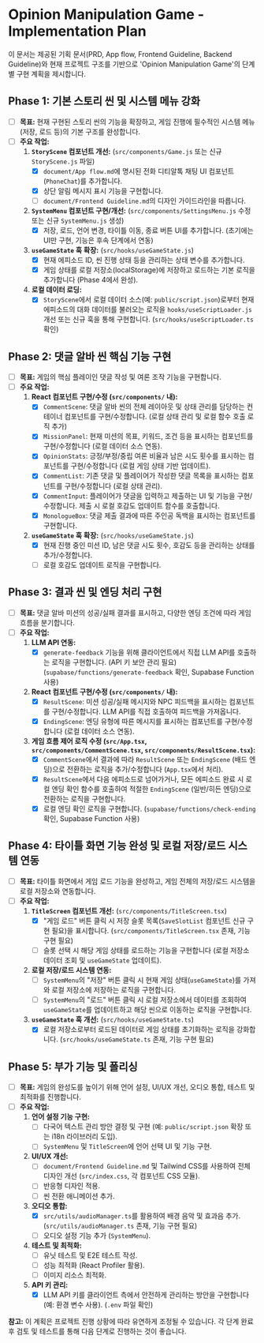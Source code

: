 # Opinion Manipulation Game - Implementation Plan

이 문서는 제공된 기획 문서(PRD, App flow, Frontend Guideline, Backend Guideline)와 현재 프로젝트 구조를 기반으로 'Opinion Manipulation Game'의 단계별 구현 계획을 제시합니다.

## Phase 1: 기본 스토리 씬 및 시스템 메뉴 강화

- [ ] **목표:** 현재 구현된 스토리 씬의 기능을 확장하고, 게임 진행에 필수적인 시스템 메뉴(저장, 로드 등)의 기본 구조를 완성합니다.
- [ ] **주요 작업:**
    1.  **`StoryScene` 컴포넌트 개선:** (`src/components/Game.js` 또는 신규 `StoryScene.js` 파일)
        - [x] `document/App flow.md`에 명시된 전화 디티알톡 채팅 UI 컴포넌트 (`PhoneChat`)를 추가합니다.
        - [x] 상단 알림 메시지 표시 기능을 구현합니다.
        - [ ] `document/Frontend Guideline.md`의 디자인 가이드라인을 따릅니다.
    2.  **`SystemMenu` 컴포넌트 구현/개선:** (`src/components/SettingsMenu.js` 수정 또는 신규 `SystemMenu.js` 생성)
        - [x] 저장, 로드, 언어 변경, 타이틀 이동, 종료 버튼 UI를 추가합니다. (초기에는 UI만 구현, 기능은 후속 단계에서 연동)
    3.  **`useGameState` 훅 확장:** (`src/hooks/useGameState.js`)
        - [x] 현재 에피소드 ID, 씬 진행 상태 등을 관리하는 상태 변수를 추가합니다.
        - [x] 게임 상태를 로컬 저장소(localStorage)에 저장하고 로드하는 기본 로직을 추가합니다 (Phase 4에서 완성).
    4.  **로컬 데이터 로딩:**
        - [x] `StoryScene`에서 로컬 데이터 소스(예: `public/script.json`)로부터 현재 에피소드의 대화 데이터를 불러오는 로직을 `hooks/useScriptLoader.js` 개선 또는 신규 훅을 통해 구현합니다. (`src/hooks/useScriptLoader.ts` 확인)

## Phase 2: 댓글 알바 씬 핵심 기능 구현

- [ ] **목표:** 게임의 핵심 플레이인 댓글 작성 및 여론 조작 기능을 구현합니다.
- [ ] **주요 작업:**
    1.  **React 컴포넌트 구현/수정 (`src/components/` 내):**
        - [x] `CommentScene`: 댓글 알바 씬의 전체 레이아웃 및 상태 관리를 담당하는 컨테이너 컴포넌트를 구현/수정합니다. (로컬 상태 관리 및 로컬 함수 호출 로직 추가)
        - [x] `MissionPanel`: 현재 미션의 목표, 키워드, 조건 등을 표시하는 컴포넌트를 구현/수정합니다 (로컬 데이터 소스 연동).
        - [x] `OpinionStats`: 긍정/부정/중립 여론 비율과 남은 시도 횟수를 표시하는 컴포넌트를 구현/수정합니다 (로컬 게임 상태 기반 업데이트).
        - [x] `CommentList`: 기존 댓글 및 플레이어가 작성한 댓글 목록을 표시하는 컴포넌트를 구현/수정합니다 (로컬 상태 관리).
        - [x] `CommentInput`: 플레이어가 댓글을 입력하고 제출하는 UI 및 기능을 구현/수정합니다. 제출 시 로컬 호감도 업데이트 함수를 호출합니다.
        - [x] `MonologueBox`: 댓글 제출 결과에 따른 주인공 독백을 표시하는 컴포넌트를 구현합니다.
    2.  **`useGameState` 훅 확장:** (`src/hooks/useGameState.js`)
        - [x] 현재 진행 중인 미션 ID, 남은 댓글 시도 횟수, 호감도 등을 관리하는 상태를 추가/수정합니다.
        - [ ] 로컬 호감도 업데이트 로직을 구현합니다.

## Phase 3: 결과 씬 및 엔딩 처리 구현

- [ ] **목표:** 댓글 알바 미션의 성공/실패 결과를 표시하고, 다양한 엔딩 조건에 따라 게임 흐름을 분기합니다.
- [ ] **주요 작업:**
    1.  **LLM API 연동:**
        - [x] `generate-feedback` 기능을 위해 클라이언트에서 직접 LLM API를 호출하는 로직을 구현합니다. (API 키 보안 관리 필요) (`supabase/functions/generate-feedback` 확인, Supabase Function 사용)
    2.  **React 컴포넌트 구현/수정 (`src/components/` 내):**
        - [x] `ResultScene`: 미션 성공/실패 메시지와 NPC 피드백을 표시하는 컴포넌트를 구현/수정합니다. LLM API를 직접 호출하여 피드백을 가져옵니다.
        - [x] `EndingScene`: 엔딩 유형에 따른 메시지를 표시하는 컴포넌트를 구현/수정합니다 (로컬 데이터 소스 연동).
    3.  **게임 흐름 제어 로직 수정 (`src/App.tsx`, `src/components/CommentScene.tsx`, `src/components/ResultScene.tsx`):**
        - [x] `CommentScene`에서 결과에 따라 `ResultScene` 또는 `EndingScene` (배드 엔딩)으로 전환하는 로직을 추가/수정합니다 (`App.tsx`에서 처리).
        - [x] `ResultScene`에서 다음 에피소드로 넘어가거나, 모든 에피소드 완료 시 로컬 엔딩 확인 함수를 호출하여 적절한 `EndingScene` (일반/히든 엔딩)으로 전환하는 로직을 구현합니다.
        - [x] 로컬 엔딩 확인 로직을 구현합니다. (`supabase/functions/check-ending` 확인, Supabase Function 사용)

## Phase 4: 타이틀 화면 기능 완성 및 로컬 저장/로드 시스템 연동

- [ ] **목표:** 타이틀 화면에서 게임 로드 기능을 완성하고, 게임 전체의 저장/로드 시스템을 로컬 저장소와 연동합니다.
- [ ] **주요 작업:**
    1.  **`TitleScreen` 컴포넌트 개선:** (`src/components/TitleScreen.tsx`)
        - [x] "게임 로드" 버튼 클릭 시 저장 슬롯 목록(`SaveSlotList` 컴포넌트 신규 구현 필요)을 표시합니다. (`src/components/TitleScreen.tsx` 존재, 기능 구현 필요)
        - [ ] 슬롯 선택 시 해당 게임 상태를 로드하는 기능을 구현합니다 (로컬 저장소 데이터 조회 및 `useGameState` 업데이트).
    2.  **로컬 저장/로드 시스템 연동:**
        - [ ] `SystemMenu`의 "저장" 버튼 클릭 시 현재 게임 상태(`useGameState`)를 가져와 로컬 저장소에 저장하는 로직을 구현합니다.
        - [ ] `SystemMenu`의 "로드" 버튼 클릭 시 로컬 저장소에서 데이터를 조회하여 `useGameState`를 업데이트하고 해당 씬으로 이동하는 로직을 구현합니다.
    3.  **`useGameState` 훅 개선:** (`src/hooks/useGameState.ts`)
        - [x] 로컬 저장소로부터 로드된 데이터로 게임 상태를 초기화하는 로직을 강화합니다. (`src/hooks/useGameState.ts` 존재, 기능 구현 필요)

## Phase 5: 부가 기능 및 폴리싱

- [ ] **목표:** 게임의 완성도를 높이기 위해 언어 설정, UI/UX 개선, 오디오 통합, 테스트 및 최적화를 진행합니다.
- [ ] **주요 작업:**
    1.  **언어 설정 기능 구현:**
        - [ ] 다국어 텍스트 관리 방안 결정 및 구현 (예: `public/script.json` 확장 또는 i18n 라이브러리 도입).
        - [ ] `SystemMenu` 및 `TitleScreen`에 언어 선택 UI 및 기능 구현.
    2.  **UI/UX 개선:**
        - [ ] `document/Frontend Guideline.md` 및 Tailwind CSS를 사용하여 전체 디자인 개선 (`src/index.css`, 각 컴포넌트 CSS 모듈).
        - [ ] 반응형 디자인 적용.
        - [ ] 씬 전환 애니메이션 추가.
    3.  **오디오 통합:**
        - [x] `src/utils/audioManager.ts`를 활용하여 배경 음악 및 효과음 추가. (`src/utils/audioManager.ts` 존재, 기능 구현 필요)
        - [ ] 오디오 설정 기능 추가 (`SystemMenu`).
    4.  **테스트 및 최적화:**
        - [ ] 유닛 테스트 및 E2E 테스트 작성.
        - [ ] 성능 최적화 (React Profiler 활용).
        - [ ] 이미지 리소스 최적화.
    5.  **API 키 관리:**
        - [x] LLM API 키를 클라이언트 측에서 안전하게 관리하는 방안을 구현합니다 (예: 환경 변수 사용). (`.env` 파일 확인)

**참고:** 이 계획은 프로젝트 진행 상황에 따라 유연하게 조정될 수 있습니다. 각 단계 완료 후 검토 및 테스트를 통해 다음 단계로 진행하는 것이 좋습니다.
